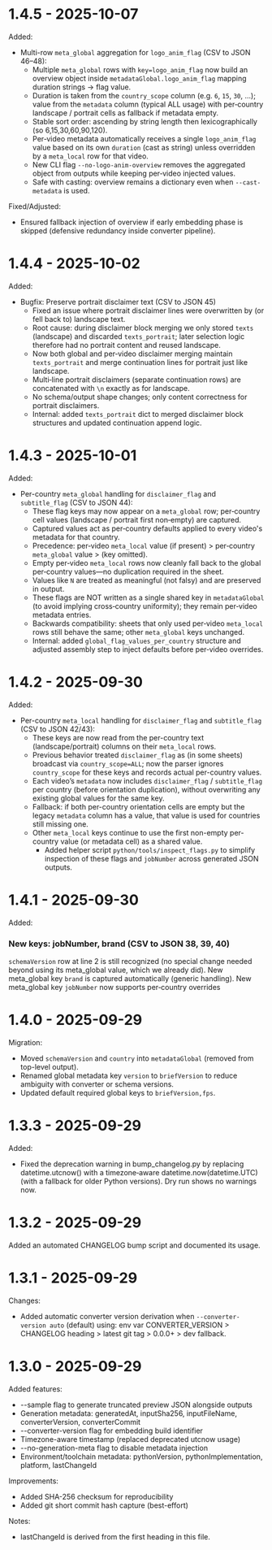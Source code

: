 # 1.4.5 - 2025-10-07

Added:
- Multi-row `meta_global` aggregation for `logo_anim_flag` (CSV to JSON 46–48):
	* Multiple `meta_global` rows with `key=logo_anim_flag` now build an overview object inside `metadataGlobal.logo_anim_flag` mapping duration strings → flag value.
	* Duration is taken from the `country_scope` column (e.g. `6`, `15`, `30`, ...); value from the `metadata` column (typical ALL usage) with per‑country landscape / portrait cells as fallback if metadata empty.
	* Stable sort order: ascending by string length then lexicographically (so 6,15,30,60,90,120).
	* Per‑video metadata automatically receives a single `logo_anim_flag` value based on its own `duration` (cast as string) unless overridden by a `meta_local` row for that video.
	* New CLI flag `--no-logo-anim-overview` removes the aggregated object from outputs while keeping per‑video injected values.
	* Safe with casting: overview remains a dictionary even when `--cast-metadata` is used.

Fixed/Adjusted:
- Ensured fallback injection of overview if early embedding phase is skipped (defensive redundancy inside converter pipeline).

# 1.4.4 - 2025-10-02

Added:
- Bugfix: Preserve portrait disclaimer text (CSV to JSON 45)
	* Fixed an issue where portrait disclaimer lines were overwritten by (or fell back to) landscape text.
	* Root cause: during disclaimer block merging we only stored `texts` (landscape) and discarded `texts_portrait`; later selection logic therefore had no portrait content and reused landscape.
	* Now both global and per‑video disclaimer merging maintain `texts_portrait` and merge continuation lines for portrait just like landscape.
	* Multi‑line portrait disclaimers (separate continuation rows) are concatenated with `\n` exactly as for landscape.
	* No schema/output shape changes; only content correctness for portrait disclaimers.
	* Internal: added `texts_portrait` dict to merged disclaimer block structures and updated continuation append logic.

# 1.4.3 - 2025-10-01

Added:
- Per-country `meta_global` handling for `disclaimer_flag` and `subtitle_flag` (CSV to JSON 44):
	* These flag keys may now appear on a `meta_global` row; per‑country cell values (landscape / portrait first non‑empty) are captured.
	* Captured values act as per‑country defaults applied to every video's metadata for that country.
	* Precedence: per‑video `meta_local` value (if present) > per‑country `meta_global` value > (key omitted).
	* Empty per‑video `meta_local` rows now cleanly fall back to the global per‑country values—no duplication required in the sheet.
	* Values like `N` are treated as meaningful (not falsy) and are preserved in output.
	* These flags are NOT written as a single shared key in `metadataGlobal` (to avoid implying cross‑country uniformity); they remain per‑video metadata entries.
	* Backwards compatibility: sheets that only used per‑video `meta_local` rows still behave the same; other `meta_global` keys unchanged.
	* Internal: added `global_flag_values_per_country` structure and adjusted assembly step to inject defaults before per‑video overrides.

# 1.4.2 - 2025-09-30

Added:
- Per-country `meta_local` handling for `disclaimer_flag` and `subtitle_flag` (CSV to JSON 42/43):
	* These keys are now read from the per-country text (landscape/portrait) columns on their `meta_local` rows.
	* Previous behavior treated `disclaimer_flag` as (in some sheets) broadcast via `country_scope=ALL`; now the parser ignores `country_scope` for these keys and records actual per-country values.
	* Each video’s `metadata` now includes `disclaimer_flag` / `subtitle_flag` per country (before orientation duplication), without overwriting any existing global values for the same key.
	* Fallback: if both per-country orientation cells are empty but the legacy `metadata` column has a value, that value is used for countries still missing one.
	* Other `meta_local` keys continue to use the first non-empty per-country value (or metadata cell) as a shared value.
		* Added helper script `python/tools/inspect_flags.py` to simplify inspection of these flags and `jobNumber` across generated JSON outputs.

# 1.4.1 - 2025-09-30

Added:
### New keys: jobNumber, brand (CSV to JSON 38, 39, 40)
`schemaVersion` row at line 2 is still recognized (no special change needed beyond using its meta_global value, which we already did).
New meta_global key `brand` is captured automatically (generic handling).
New meta_global key `jobNumber` now supports per‑country overrides

# 1.4.0 - 2025-09-29

Migration:
- Moved `schemaVersion` and `country` into `metadataGlobal` (removed from top-level output).
- Renamed global metadata key `version` to `briefVersion` to reduce ambiguity with converter or schema versions.
- Updated default required global keys to `briefVersion,fps`.

# 1.3.3 - 2025-09-29

Added:
- Fixed the deprecation warning in bump_changelog.py by replacing datetime.utcnow() with a timezone‑aware datetime.now(datetime.UTC) (with a fallback for older Python versions). Dry run shows no warnings now.


# 1.3.2 - 2025-09-29

Added an automated CHANGELOG bump script and documented its usage.

# 1.3.1 - 2025-09-29

Changes:
- Added automatic converter version derivation when `--converter-version auto` (default) using: env var CONVERTER_VERSION > CHANGELOG heading > latest git tag > 0.0.0+<shortcommit> > dev fallback.

# 1.3.0 - 2025-09-29
Added features:
- --sample flag to generate truncated preview JSON alongside outputs
- Generation metadata: generatedAt, inputSha256, inputFileName, converterVersion, converterCommit
- --converter-version flag for embedding build identifier
- Timezone-aware timestamp (replaced deprecated utcnow usage)
- --no-generation-meta flag to disable metadata injection
- Environment/toolchain metadata: pythonVersion, pythonImplementation, platform, lastChangeId

Improvements:
- Added SHA-256 checksum for reproducibility
- Added git short commit hash capture (best-effort)

Notes:
- lastChangeId is derived from the first heading in this file.
